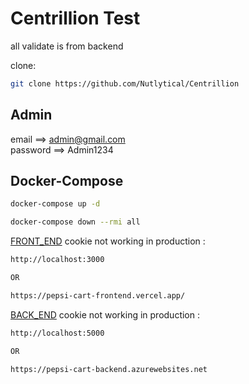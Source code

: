 # Centrillion Test

all validate is from backend
<br>

clone:

```sh
git clone https://github.com/Nutlytical/Centrillion
```

## Admin

email ==> admin@gmail.com
<br/>
password ==> Admin1234

## Docker-Compose

```sh
docker-compose up -d

docker-compose down --rmi all
```

[FRONT_END](http://localhost:3000) cookie not working in production :

```sh
http://localhost:3000

OR

https://pepsi-cart-frontend.vercel.app/
```

[BACK_END](http://localhost:5000) cookie not working in production :

```sh
http://localhost:5000

OR

https://pepsi-cart-backend.azurewebsites.net
```
